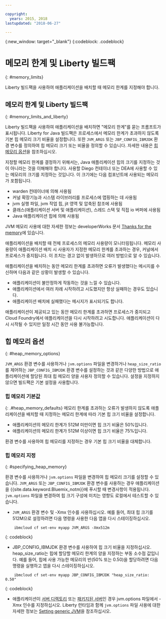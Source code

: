 ```yaml
---

copyright:
  years: 2015, 2018
lastupdated: "2018-06-27"

---
```


{:new_window: target="_blank"}
{:codeblock: .codeblock}

# 메모리 한계 및 Liberty 빌드팩
{: #memory_limits}

Liberty 빌드팩을 사용하여 애플리케이션을 배치할 때 메모리 한계를 지정해야 합니다.

## 메모리 한계 및 Liberty 빌드팩
{: #memory_limits_and_liberty}


Liberty 빌드팩을 사용하여 애플리케이션을 배치하면 "메모리 한계"를 묻는 프롬프트가 표시됩니다. Liberty for Java 빌드팩은 프로세스에서 메모리 한계가 초과하지 않도록 기본 힙 메모리 크기 비율을 설정합니다. 또한 `JVM_ARGS` 또는 `JBP_CONFIG_IBMJDK` 환경 변수를 정의하여 힙 메모리 크기 또는 비율을 정의할 수 있습니다. 자세한 내용은 [힙 메모리 옵션](#heap_memory_options)을 참조하십시오.

지정할 메모리 한계를 결정하기 위해서는, Java 애플리케이션 힙의 크기를 지정하는 것이 아니라는 것을 이해해야 합니다. 사용할 Diego 컨테이너 또는 DEA에 사용할 수 있는 메모리의 크기를 지정하는 것입니다. 이 크기에는 다음 컴포넌트에 사용되는 메모리가 포함됩니다.

* warden 컨테이너에 의해 사용됨
* 커널 확장기능과 시스템 라이브러리를 프로세스에 맵핑하는 데 사용됨
* jvm 실행 파일, jvm 작업 힙, jit 영역 및 압축된 참조에 사용됨
* 클래스(애플리케이션 서버 및 애플리케이션), 스레드 스택 및 직접 io 버퍼에 사용됨
* Java 애플리케이션 힙에 의해 사용됨

JVM 메모리 사용에 대한 자세한 정보는 developerWorks 문서 [Thanks for the memory](http://www.ibm.com/developerworks/library/j-nativememory-linux/)에 있습니다.

애플리케이션을 배치할 때 전체 프로세스의 메모리 사용량이 모니터링됩니다. 메모리 사용량이 애플리케이션 배치 시 사용자가 지정한 메모리 한계를 초과하는 경우, 커널에서 프로세스가 중지됩니다. 이 조치는 경고 없이 발생하므로 여러 방법으로 알 수 있습니다.

 애플리케이션을 배치하는 동안 메모리 한계를 초과하면 오류가 발생했다는 메시지를 수신하며 다음과 같은 상황이 발생할 수 있습니다. 

  * 애플리케이션이 불안정하게 작동하는 것을 느낄 수 있습니다.
  * 애플리케이션에서 여러 차례 시작하려고 시도했지만 항상 실패하는 경우도 있습니다.
  * 애플리케이션 배치에 실패했다는 메시지가 표시되기도 합니다.

애플리케이션이 제공되고 있는 동안 메모리 한계를 초과하면 프로세스가 중지되고 Cloud Foundry에서 애플리케이션을 다시 시작하려고 시도합니다. 애플리케이션이 다시 시작될 수 있지만 일정 시간 동안 사용 불가능합니다.

## 힙 메모리 옵션
{: #heap_memory_options}

`JVM_ARGS` 환경 변수를 사용하거나 `jvm.options` 파일을 변경하거나 `heap_size_ratio`를 제어하는 `JBP_CONFIG_IBMJDK` 환경 변수를 설정하는 것과 같은 다양한 방법으로 애플리케이션에 할당된 최대 힙 메모리 양을 사용자 정의할 수 있습니다. 설정을 지정하지 않으면 빌드팩은 기본 설정을 사용합니다.

### 힙 메모리 기본값
{: .#heap_memory_defaults}
메모리 한계를 초과하는 오류가 발생하지 않도록 애플리케이션을 배치할 때 지정하는 메모리 한계에 따라 기본 힙 크기 비율을 설정합니다.

* 애플리케이션의 메모리 한계가 512M 미만이면 힙 크기 비율은 50%입니다.
* 애플리케이션의 메모리 한계가 512M 이상이면 힙 크기 비율은 75%입니다.

환경 변수를 사용하여 힙 메모리를 지정하는 경우 기본 힙 크기 비율을 대체합니다.

### 힙 메모리 지정
{: #specifying_heap_memory}

환경 변수를 사용하거나 `jvm.options` 파일을 변경하여 힙 메모리 크기를 설정할 수 있습니다. `JVM_ARGS` 또는 `JBP_CONFIG_IBMJDK` 환경 변수를 사용하는 경우 애플리케이션을 {{site.data.keyword.Bluemix_notm}}에 푸시할 때 변경사항이 적용됩니다. `jvm.options` 파일을 변경하여 힙 크기 구성에 미치는 영향도 로컬에서 테스트할 수 있습니다.

* `JVM_ARGS` 환경 변수 및 -Xmx 인수를 사용하십시오. 예를 들어, 최대 힙 크기를 512M으로 설정하려면 다음 명령을 사용한 다음 앱을 다시 스테이징하십시오.

```
    ibmcloud cf set-env myapp JVM_ARGS -Xmx512m
```
{: codeblock}

* JBP_CONFIG_IBMJDK 환경 변수를 사용하여 힙 크기 비율을 지정하십시오.  heap_size_ratio는 힙에 할당할 메모리 한계의 양을 지정하는 부동 소수점 값입니다.  예를 들어, 힙에 사용 가능한 메모리의 반(50% 또는 0.50)을 할당하려면 다음 명령을 실행하고 앱을 다시 스테이징하십시오.

```
    ibmcloud cf set-env myapp JBP_CONFIG_IBMJDK "heap_size_ratio: 0.50"
```
{: codeblock}

* 애플리케이션이 [서버 디렉토리](/docs/runtimes/liberty/optionsForPushing.html#server_directory) 또는 [패키지된 서버](/docs/runtimes/liberty/optionsForPushing.html#packaged_server)인 경우 jvm.options 파일에서 -Xmx 인수를 지정하십시오. Liberty 런타임과 함께 `jvm.options` 파일 사용에 대한 자세한 정보는 [Setting generic JVM](http://www-01.ibm.com/support/docview.wss?uid=swg21596474)을 참조하십시오.  
